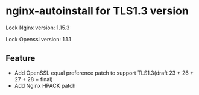 # nginx-autoinstall for TLS1.3 version

Lock Nginx version: 1.15.3

Lock Openssl version: 1.1.1

## Feature
- Add OpenSSL equal preference patch to support TLS1.3(draft 23 + 26 + 27 + 28 + final)
- Add Nginx HPACK patch

